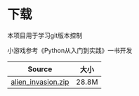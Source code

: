 # 下载

本项目用于学习git版本控制

小游戏参考《Python从入门到实践》一书开发

| Source                                                       | 大小  |
| ------------------------------------------------------------ | ----- |
| [alien_invasion.zip](https://down-load.lanrar.com/file/?UDZWaFxtU2IDCgM7BzIFaQE+VGxfYQVrAG4AY1xuB1kHbgc+WXIOOwMmBjkHPFwzAXUPcAM1BnQGJ1Q0ADVRPFA1Vl5caFNjA2gDZAdlBTQBa1RkXzMFMQA2AD5cJgdgB3QHbVk3DmoDZAZoB2JcagFoDzoDegZ0BnFUbwBuUWBQYlY1XC5TNwNkA3oHYQUxAXRUY181BTcAPgA/XGYHMQc+BzFZNA47AzYGMgdgXDgBOQ8/A2wGNgY3VDEAZVE2UDZWY1w3UzcDNAM2BzIFYAFuVH9fegVuAHcAIFx1B3UHYgciWW0OPgNoBmMHa1xvAWsPMgNpBjMGJ1QmADVRPVA1VmdcPFM2A2IDZQdlBTUBbFRgXzgFPgAwAChcLgcgB2EHPFlzDmcDZQZ2ByZcLQEsDzcDbQYzBjFUZABtUWdQYFY5XDRTMANzAyAHOgV0AWZUZF85BSkAMgAwXC4HNwcxB2FZKg5rA20GZQ==) | 28.8M |

